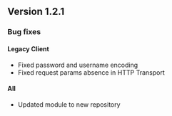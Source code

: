 ## Version 1.2.1

### Bug fixes

#### Legacy Client

- Fixed password and username encoding 
- Fixed request params absence in HTTP Transport

#### All

- Updated module to new repository
